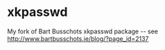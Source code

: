 xkpasswd
========

My fork of Bart Busschots xkpasswd package -- see http://www.bartbusschots.ie/blog/?page_id=2137
